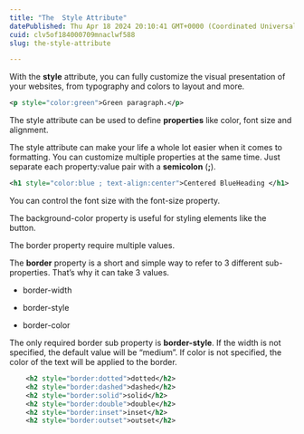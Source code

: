 ```yaml
---
title: "The  Style Attribute"
datePublished: Thu Apr 18 2024 20:10:41 GMT+0000 (Coordinated Universal Time)
cuid: clv5of184000709mnaclwf588
slug: the-style-attribute

---
```


With the **style** attribute, you can fully customize the visual presentation of your websites, from typography and colors to layout and more.

```xml
<p style="color:green">Green paragraph.</p>
```

The style attribute can be used to define **properties** like color, font size and alignment.

The style attribute can make your life a whole lot easier when it comes to formatting. You can customize multiple properties at the same time. Just separate each property:value pair with a **semicolon** (**;**).

```xml
<h1 style="color:blue ; text-align:center">Centered BlueHeading </h1>
```

You can control the font size with the font-size property.

The background-color property is useful for styling elements like the button.

The border property require multiple values.

The **border** property is a short and simple way to refer to 3 different sub-properties. That’s why it can take 3 values.

* border-width
    
* border-style
    
* border-color
    

The only required border sub property is **border-style**. If the width is not specified, the default value will be “medium”. If color is not specified, the color of the text will be applied to the border.

```xml
    <h2 style="border:dotted">dotted</h2>
    <h2 style="border:dashed">dashed</h2>
    <h2 style="border:solid">solid</h2>
    <h2 style="border:double">double</h2>
    <h2 style="border:inset">inset</h2>
    <h2 style="border:outset">outset</h2> 
```